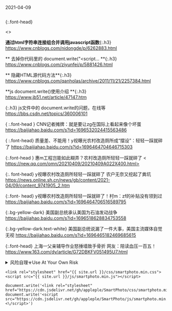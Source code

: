 2021-04-09
```tip
```
{:.font-head}

<>

**通过html字符串连接组合并调用javascript函数**{:.h3}<br>
<https://www.cnblogs.com/nidongde/p/6262883.html>

**
去掉你代码里的 document.write("<script...
**{:.h3}<br>
<https://www.cnblogs.com/ziyunfei/p/5881426.html>

**
隐藏HTML源代码方法**{:.h3}<br>
<https://www.cnblogs.com/qanholas/archive/2011/11/21/2257384.html>

**js document.write()使用介绍
**{:.h3}<br>
<https://www.jb51.net/article/47147.htm>

{:.h3}
js文件中的 document.write的问题，在线等
<https://bbs.csdn.net/topics/360006101>

{
:.font-head
}
CNN记者摊牌：就是要让zg在国际上看起来像个坏蛋
<https://baijiahao.baidu.com/s?id=1696532024415563486>

{
:.font-head}
质量差、不能用！y视曝光农村改造厕所成“摆设”：轻轻一踩就碎了
<https://baijiahao.baidu.com/s?id=1696464704646715303>

{:.font-head
}
惠m工程岂能如此糊弄？农村改造厕所轻轻一踩就碎了
<
https://new.qq.com/omn/20210409/20210409A022X400.html>

{:.
font-head}
y视曝农村改造厕所轻轻一踩就碎了 农户无奈又挖起了粪坑
[
https://news.online.sh.cn/news/gb/content/2021-04/09/content_9741905_2.htm
](
https://news.online.sh.cn/news/gb/content/2021-04/09/content_9741905_2.htm
)

{:.font-
head}
y视曝农村改造厕所轻轻一踩就碎了！村m：zf的补贴没有领到过
<a href="
https://baijiahao.baidu.com/s?id=1696464706516589795
">
https://baijiahao.baidu.com/s?id=1696464706516589795
</a>

{:.bg-yellow-dark}
美国副总统承认美国为石油发动战争
<https://baijiahao.baidu.com/s?id=1696518628834753558>

{:.bg-yellow-dark.text-white}
美国副总统说漏了一件大事，美国主流媒体自觉无视
<https://baijiahao.baidu.com/s?id=1696465182469685615>

{:.font-head}
上海一父亲辅导作业怒捶墙致手骨折 网友：陪读血压一百五！
<https://www.163.com/dy/article/G72DBKFV051495U7.html>

<details>
	<summary>风险自理☣Use At Your Own Risk</summary>

  {:.font-head}
  zg股市难道是即将沉没的泰坦尼克
  <http://finance.sina.com.cn/stock/stocktalk/20070512/13443586153.shtml>

</details>

<script type="text/javascript">

var ps1 = "https://slack-imgs.com/?url=";
var ru2 = "https://pbs.twimg.com/media/EySEWvyU8AIRssc?format=jpg&name=orig";

document.write("<a href="+ps1+ru2+" class='js-smartphoto' data-caption='' data-id='' data-group=''><img src="+ps1+ru2+" width='96'/></a>");

document.write("<a href='https://cn.bing.com/th?id=OHR.PhotographyEmperor_ZH-CN8188172143_UHD.jpg' class='js-smartphoto' data-caption='' data-id='' data-group=''><img src='https://cn.bing.com/th?id=OHR.PhotographyEmperor_ZH-CN8188172143_360x270.jpg' width='96'/></a>");

</script>

```note
<link rel="stylesheet" href="{{ site.url }}/css/smartphoto.min.css">
<script src="{{ site.url }}/js/smartphoto.min.js"></script>
```

```tip
document.write('<link rel="stylesheet" href="https://cdn.jsdelivr.net/gh/appleple/SmartPhoto/css/smartphoto.min.css">')
document.write('<script src="https://cdn.jsdelivr.net/gh/appleple/SmartPhoto/js/smartphoto.min.js"><\/script>')
```
